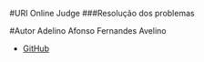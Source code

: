 #URI Online Judge
###Resolução dos problemas 

#Autor
Adelino Afonso Fernandes Avelino
 - [GitHub](https://github.com/aafavelino)
